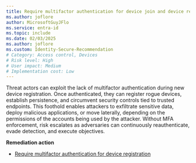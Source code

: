 ```yaml
---
title: Require multifactor authentication for device join and device registration using user action 
ms.author: joflore
author: MicrosoftGuyJFlo
ms.service: entra-id
ms.topic: include
ms.date: 02/03/2025
ms.author: joflore
ms.custom: Identity-Secure-Recommendation
# Category: Access control, Devices
# Risk level: High
# User impact: Medium
# Implementation cost: Low
---
```

Threat actors can exploit the lack of multifactor authentication during new device registration. Once authenticated, they can register rogue devices, establish persistence, and circumvent security controls tied to trusted endpoints. This foothold enables attackers to exfiltrate sensitive data, deploy malicious applications, or move laterally, depending on the permissions of the accounts being used by the attacker. Without MFA enforcement, risk escalates as adversaries can continuously reauthenticate, evade detection, and execute objectives.

**Remediation action**

- [Require multifactor authentication for device registration](/entra/identity/conditional-access/policy-all-users-device-registration)
